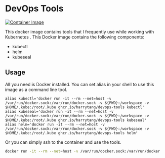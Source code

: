 # DevOps Tools

[![Container Image](https://github.com/harrytang/devops-tools/actions/workflows/build.yml/badge.svg)](https://github.com/harrytang/devops-tools/actions/workflows/build.yml)

This docker image contains tools that I frequently use while working with Kubernetes .
This Docker image contains the following components:

- kubectl
- helm
- kubeseal

## Usage

All you need is Docker installed. You can set alias in your shell to use this image as a command line tool.

```.zshrc
alias kubectl='docker run -it --rm --net=host -v /var/run/docker.sock:/var/run/docker.sock -v ${PWD}:/workspace -v $HOME/.kube:/root/.kube ghcr.io/harrytang/devops-tools kubectl'
alias kubeseal='docker run -it --rm --net=host -v /var/run/docker.sock:/var/run/docker.sock -v ${PWD}:/workspace -v $HOME/.kube:/root/.kube ghcr.io/harrytang/devops-tools kubeseal'
alias helm='docker run -it --rm --net=host -v /var/run/docker.sock:/var/run/docker.sock -v ${PWD}:/workspace -v $HOME/.kube:/root/.kube ghcr.io/harrytang/devops-tools helm'
```

Or you can simply ssh to the container and use the tools.

```bash
docker run -it --rm --net=host -v /var/run/docker.sock:/var/run/docker.sock -v ${PWD}:/workspace -v $HOME/.kube:/root/.kube ghcr.io/harrytang/devops-tools:latest /bin/bash
```
